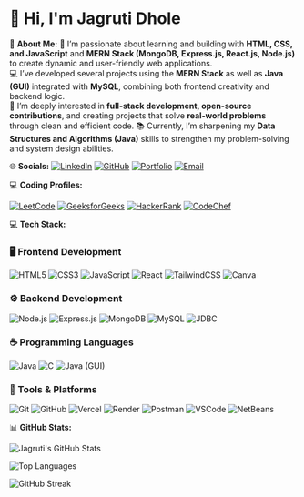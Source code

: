 # 👋 Hi, I'm Jagruti Dhole


💫 **About Me:**
🌱 I’m passionate about learning and building with **HTML, CSS, and JavaScript** and **MERN Stack (MongoDB, Express.js, React.js, Node.js)** to create dynamic and user-friendly web applications.  
💻 I’ve developed several projects using the **MERN Stack** as well as **Java (GUI)** integrated with **MySQL**, combining both frontend creativity and backend logic.  
🚀 I’m deeply interested in **full-stack development, open-source contributions**, and creating projects that solve **real-world problems** through clean and efficient code. 
📚 Currently, I’m sharpening my **Data Structures and Algorithms (Java)** skills to strengthen my problem-solving and system design abilities.


🌐 **Socials:**
[![LinkedIn](https://img.shields.io/badge/LinkedIn-blue?style=for-the-badge&logo=linkedin)](https://www.linkedin.com/in/jagruti-dhole-667159299/?utm_source=share&utm_campaign=share_via&utm_content=profile&utm_medium=android_app)
[![GitHub](https://img.shields.io/badge/GitHub-black?style=for-the-badge&logo=github)](https://github.com/jagrutidhole)
[![Portfolio](https://img.shields.io/badge/Portfolio-orange?style=for-the-badge&logo=firefox)](https://my-portfolio-sooty-nine-33.vercel.app/)
[![Email](https://img.shields.io/badge/Email-D14836?style=for-the-badge&logo=gmail&logoColor=white)](mailto:jagrutidhole18@gmail.com)

💻 **Coding Profiles:**

[![LeetCode](https://img.shields.io/badge/LeetCode-FFA116?style=for-the-badge&logo=leetcode&logoColor=black)](https://leetcode.com/Jagruti_Dhole)
[![GeeksforGeeks](https://img.shields.io/badge/GeeksforGeeks-0F9D58?style=for-the-badge&logo=geeksforgeeks&logoColor=white)](https://auth.geeksforgeeks.org/user/jagrutid9d33)
[![HackerRank](https://img.shields.io/badge/HackerRank-2EC866?style=for-the-badge&logo=hackerrank&logoColor=white)](https://www.hackerrank.com/jagrutidhole18)
[![CodeChef](https://img.shields.io/badge/CodeChef-5B4638?style=for-the-badge&logo=codechef&logoColor=white)](https://www.codechef.com/users/jagruti_18)

💻 **Tech Stack:**

### 🖥️ Frontend Development
![HTML5](https://img.shields.io/badge/HTML5-E34F26?style=for-the-badge&logo=html5&logoColor=white)
![CSS3](https://img.shields.io/badge/CSS3-1572B6?style=for-the-badge&logo=css3&logoColor=white)
![JavaScript](https://img.shields.io/badge/JavaScript-F7DF1E?style=for-the-badge&logo=javascript&logoColor=black)
![React](https://img.shields.io/badge/React-20232A?style=for-the-badge&logo=react&logoColor=61DAFB)
![TailwindCSS](https://img.shields.io/badge/TailwindCSS-38B2AC?style=for-the-badge&logo=tailwind-css&logoColor=white)
![Canva](https://img.shields.io/badge/Canva-00C4CC?style=for-the-badge&logo=canva&logoColor=white)

### ⚙️ Backend Development
![Node.js](https://img.shields.io/badge/Node.js-43853D?style=for-the-badge&logo=node.js&logoColor=white)
![Express.js](https://img.shields.io/badge/Express.js-404D59?style=for-the-badge)
![MongoDB](https://img.shields.io/badge/MongoDB-4EA94B?style=for-the-badge&logo=mongodb&logoColor=white)
![MySQL](https://img.shields.io/badge/MySQL-005C84?style=for-the-badge&logo=mysql&logoColor=white)
![JDBC](https://img.shields.io/badge/JDBC-007396?style=for-the-badge&logo=java&logoColor=white)

### ☕ Programming Languages
![Java](https://img.shields.io/badge/Java-ED8B00?style=for-the-badge&logo=openjdk&logoColor=white)
![C](https://img.shields.io/badge/C-A8B9CC?style=for-the-badge&logo=c&logoColor=black)
![Java (GUI)](https://img.shields.io/badge/Java%20(GUI)-007396?style=for-the-badge&logo=java&logoColor=white)

### 🧰 Tools & Platforms
![Git](https://img.shields.io/badge/Git-F05032?style=for-the-badge&logo=git&logoColor=white)
![GitHub](https://img.shields.io/badge/GitHub-181717?style=for-the-badge&logo=github&logoColor=white)
![Vercel](https://img.shields.io/badge/Vercel-000000?style=for-the-badge&logo=vercel&logoColor=white)
![Render](https://img.shields.io/badge/Render-00979D?style=for-the-badge&logo=render&logoColor=white)
![Postman](https://img.shields.io/badge/Postman-FF6C37?style=for-the-badge&logo=postman&logoColor=white)
![VSCode](https://img.shields.io/badge/VS%20Code-0078D4?style=for-the-badge&logo=visual-studio-code&logoColor=white)
![NetBeans](https://img.shields.io/badge/NetBeans-1B6AC6?style=for-the-badge&logo=apache-netbeans-ide&logoColor=white)


📊 **GitHub Stats:**

![Jagruti's GitHub Stats](https://github-readme-stats.vercel.app/api?username=Jagruti-dhole18&show_icons=true&count_private=true&include_all_commits=true&theme=radical)

![Top Languages](https://github-readme-stats.vercel.app/api/top-langs/?username=Jagruti-dhole18&layout=compact&theme=radical)

![GitHub Streak](https://streak-stats.demolab.com/?user=Jagruti-dhole18&theme=radical)

